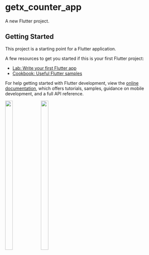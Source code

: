 # getx_counter_app

A new Flutter project.

## Getting Started

This project is a starting point for a Flutter application.

A few resources to get you started if this is your first Flutter project:

- [Lab: Write your first Flutter app](https://docs.flutter.dev/get-started/codelab)
- [Cookbook: Useful Flutter samples](https://docs.flutter.dev/cookbook)

For help getting started with Flutter development, view the
[online documentation](https://docs.flutter.dev/), which offers tutorials,
samples, guidance on mobile development, and a full API reference.


<p float="center">
  
  <img src="https://user-images.githubusercontent.com/116253924/231659187-62987fbc-42b8-4b32-bd0d-bb1538644659.jpeg" width=22% height=35%>


  
  <img src="https://user-images.githubusercontent.com/116253924/231659164-e1684a2c-89fe-4a3d-8d25-2314a7963bf5.jpeg" width=22% height=35%>


  
  </p>

